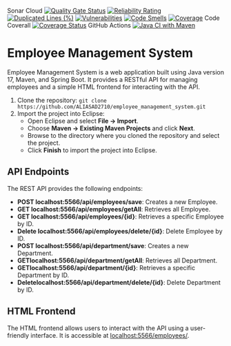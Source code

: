 Sonar Cloud [![Quality Gate Status](https://sonarcloud.io/api/project_badges/measure?project=ALIASAD2710_employee_management_system&metric=alert_status)](https://sonarcloud.io/summary/new_code?id=ALIASAD2710_employee_management_system)
[![Reliability Rating](https://sonarcloud.io/api/project_badges/measure?project=ALIASAD2710_employee_management_system&metric=reliability_rating)](https://sonarcloud.io/summary/new_code?id=ALIASAD2710_employee_management_system)
[![Duplicated Lines (%)](https://sonarcloud.io/api/project_badges/measure?project=ALIASAD2710_employee_management_system&metric=duplicated_lines_density)](https://sonarcloud.io/summary/new_code?id=ALIASAD2710_employee_management_system)
[![Vulnerabilities](https://sonarcloud.io/api/project_badges/measure?project=ALIASAD2710_employee_management_system&metric=vulnerabilities)](https://sonarcloud.io/summary/new_code?id=ALIASAD2710_employee_management_system)
[![Code Smells](https://sonarcloud.io/api/project_badges/measure?project=ALIASAD2710_employee_management_system&metric=code_smells)](https://sonarcloud.io/summary/new_code?id=ALIASAD2710_employee_management_system)
[![Coverage](https://sonarcloud.io/api/project_badges/measure?project=ALIASAD2710_employee_management_system&metric=coverage)](https://sonarcloud.io/summary/new_code?id=ALIASAD2710_employee_management_system)
Code Coverall [![Coverage Status](https://coveralls.io/repos/github/ALIASAD2710/employee_management_system/badge.svg?branch=main)](https://coveralls.io/github/ALIASAD2710/employee_management_system?branch=main)
GitHub Actions [![Java CI with Maven](https://github.com/ALIASAD2710/employee_management_system/actions/workflows/maven-publish.yml/badge.svg)](https://github.com/ALIASAD2710/employee_management_system/actions/workflows/maven-publish.yml)

<h1>Employee Management System</h1>

<p>Employee Management System is a web application built using Java version 17, Maven, and Spring Boot. It provides a RESTful API for managing employees and a simple HTML frontend for interacting with the API.</p>

<ol>
  <li>Clone the repository: <code>git clone https://github.com/ALIASAD2710/employee_management_system.git</code></li>
  <li>Import the project into Eclipse:
    <ul>
      <li>Open Eclipse and select <strong>File -> Import</strong>.</li>
      <li>Choose <strong>Maven -> Existing Maven Projects</strong> and click <strong>Next</strong>.</li>
      <li>Browse to the directory where you cloned the repository and select the project.</li>
      <li>Click <strong>Finish</strong> to import the project into Eclipse.</li>
    </ul>
  </li>
 </ol>
<h2>API Endpoints</h2>

<p>The REST API provides the following endpoints:</p>


<ul>
  <li><strong>POST localhost:5566/api/employees/save</strong>: Creates a new Employee.</li>
<li><strong>GET localhost:5566/api/employees/getAll</strong>: Retrieves all Employee.</li>
<li><strong>GET localhost:5566/api/employees/{id}</strong>: Retrieves a specific Employee by ID.</li>
<li><strong>Delete localhost:5566/api/employees/delete/{id}</strong>: Delete Employee by ID.</li>
<li><strong>POST localhost:5566/api/department/save</strong>: Creates a new Department.</li>
<li><strong>GETlocalhost:5566/api/department/getAll</strong>: Retrieves all Department.</li>
<li><strong>GETlocalhost:5566/api/department/{id}</strong>: Retrieves a specific Department by ID.</li>
<li><strong>Deletelocalhost:5566/api/department/delete/{id}</strong>: Delete Department by ID.</li>
</ul>


<h2>HTML Frontend</h2>

<p>The HTML frontend allows users to interact with the API using a user-friendly interface. It is accessible at <a href="localhost:5566/employees/">localhost:5566/employees/</a>.</p>

